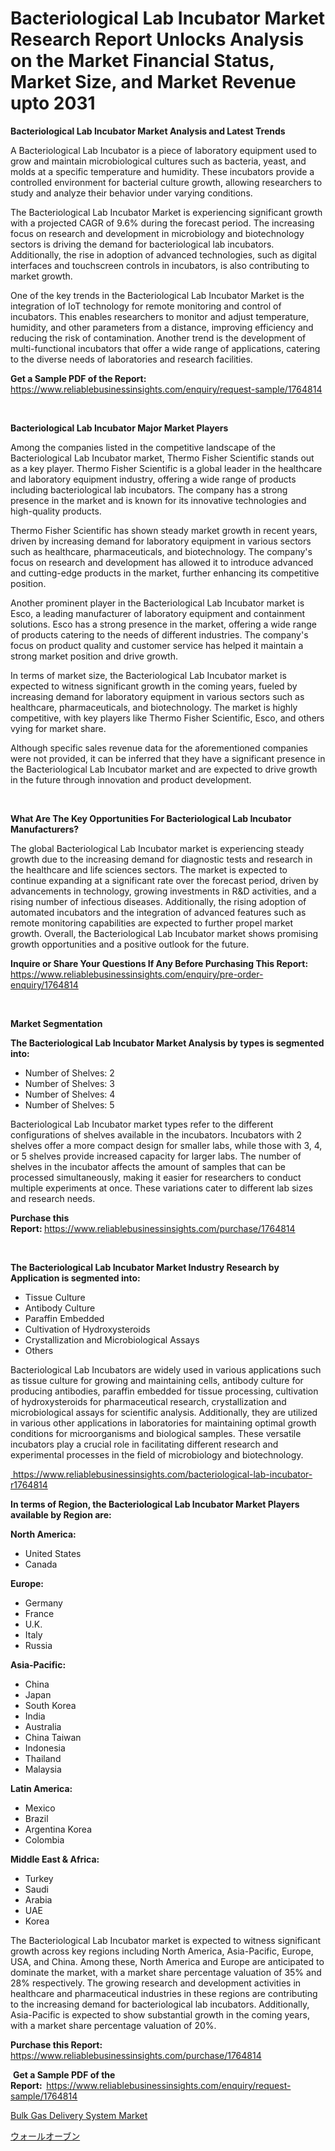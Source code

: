 <p><h1>Bacteriological Lab Incubator Market Research Report Unlocks Analysis on the Market Financial Status, Market Size, and Market Revenue upto 2031</h1></p><p><strong>Bacteriological Lab Incubator Market Analysis and Latest Trends</strong></p>
<p><p>A Bacteriological Lab Incubator is a piece of laboratory equipment used to grow and maintain microbiological cultures such as bacteria, yeast, and molds at a specific temperature and humidity. These incubators provide a controlled environment for bacterial culture growth, allowing researchers to study and analyze their behavior under varying conditions.</p><p>The Bacteriological Lab Incubator Market is experiencing significant growth with a projected CAGR of 9.6% during the forecast period. The increasing focus on research and development in microbiology and biotechnology sectors is driving the demand for bacteriological lab incubators. Additionally, the rise in adoption of advanced technologies, such as digital interfaces and touchscreen controls in incubators, is also contributing to market growth.</p><p>One of the key trends in the Bacteriological Lab Incubator Market is the integration of IoT technology for remote monitoring and control of incubators. This enables researchers to monitor and adjust temperature, humidity, and other parameters from a distance, improving efficiency and reducing the risk of contamination. Another trend is the development of multi-functional incubators that offer a wide range of applications, catering to the diverse needs of laboratories and research facilities.</p></p>
<p><strong>Get a Sample PDF of the Report:&nbsp;</strong> <a href="https://www.reliablebusinessinsights.com/enquiry/request-sample/1764814">https://www.reliablebusinessinsights.com/enquiry/request-sample/1764814</a></p>
<p>&nbsp;</p>
<p><strong>Bacteriological Lab Incubator Major Market Players</strong></p>
<p><p>Among the companies listed in the competitive landscape of the Bacteriological Lab Incubator market, Thermo Fisher Scientific stands out as a key player. Thermo Fisher Scientific is a global leader in the healthcare and laboratory equipment industry, offering a wide range of products including bacteriological lab incubators. The company has a strong presence in the market and is known for its innovative technologies and high-quality products.</p><p>Thermo Fisher Scientific has shown steady market growth in recent years, driven by increasing demand for laboratory equipment in various sectors such as healthcare, pharmaceuticals, and biotechnology. The company's focus on research and development has allowed it to introduce advanced and cutting-edge products in the market, further enhancing its competitive position.</p><p>Another prominent player in the Bacteriological Lab Incubator market is Esco, a leading manufacturer of laboratory equipment and containment solutions. Esco has a strong presence in the market, offering a wide range of products catering to the needs of different industries. The company's focus on product quality and customer service has helped it maintain a strong market position and drive growth.</p><p>In terms of market size, the Bacteriological Lab Incubator market is expected to witness significant growth in the coming years, fueled by increasing demand for laboratory equipment in various sectors such as healthcare, pharmaceuticals, and biotechnology. The market is highly competitive, with key players like Thermo Fisher Scientific, Esco, and others vying for market share.</p><p>Although specific sales revenue data for the aforementioned companies were not provided, it can be inferred that they have a significant presence in the Bacteriological Lab Incubator market and are expected to drive growth in the future through innovation and product development.</p></p>
<p>&nbsp;</p>
<p><strong>What Are The Key Opportunities For Bacteriological Lab Incubator Manufacturers?</strong></p>
<p><p>The global Bacteriological Lab Incubator market is experiencing steady growth due to the increasing demand for diagnostic tests and research in the healthcare and life sciences sectors. The market is expected to continue expanding at a significant rate over the forecast period, driven by advancements in technology, growing investments in R&D activities, and a rising number of infectious diseases. Additionally, the rising adoption of automated incubators and the integration of advanced features such as remote monitoring capabilities are expected to further propel market growth. Overall, the Bacteriological Lab Incubator market shows promising growth opportunities and a positive outlook for the future.</p></p>
<p><strong>Inquire or Share Your Questions If Any Before Purchasing This Report:</strong> <a href="https://www.reliablebusinessinsights.com/enquiry/pre-order-enquiry/1764814">https://www.reliablebusinessinsights.com/enquiry/pre-order-enquiry/1764814</a></p>
<p>&nbsp;</p>
<p><strong>Market Segmentation</strong></p>
<p><strong>The Bacteriological Lab Incubator Market Analysis by types is segmented into:</strong></p>
<p><ul><li>Number of Shelves: 2</li><li>Number of Shelves: 3</li><li>Number of Shelves: 4</li><li>Number of Shelves: 5</li></ul></p>
<p><p>Bacteriological Lab Incubator market types refer to the different configurations of shelves available in the incubators. Incubators with 2 shelves offer a more compact design for smaller labs, while those with 3, 4, or 5 shelves provide increased capacity for larger labs. The number of shelves in the incubator affects the amount of samples that can be processed simultaneously, making it easier for researchers to conduct multiple experiments at once. These variations cater to different lab sizes and research needs.</p></p>
<p><strong>Purchase this Report:&nbsp;</strong><a href="https://www.reliablebusinessinsights.com/purchase/1764814">https://www.reliablebusinessinsights.com/purchase/1764814</a></p>
<p>&nbsp;</p>
<p><strong>The Bacteriological Lab Incubator Market Industry Research by Application is segmented into:</strong></p>
<p><ul><li>Tissue Culture</li><li>Antibody Culture</li><li>Paraffin Embedded</li><li>Cultivation of Hydroxysteroids</li><li>Crystallization and Microbiological Assays</li><li>Others</li></ul></p>
<p><p>Bacteriological Lab Incubators are widely used in various applications such as tissue culture for growing and maintaining cells, antibody culture for producing antibodies, paraffin embedded for tissue processing, cultivation of hydroxysteroids for pharmaceutical research, crystallization and microbiological assays for scientific analysis. Additionally, they are utilized in various other applications in laboratories for maintaining optimal growth conditions for microorganisms and biological samples. These versatile incubators play a crucial role in facilitating different research and experimental processes in the field of microbiology and biotechnology.</p></p>
<p><a href="https://www.reliablebusinessinsights.com/bacteriological-lab-incubator-r1764814">&nbsp;https://www.reliablebusinessinsights.com/bacteriological-lab-incubator-r1764814</a></p>
<p><strong>In terms of Region, the Bacteriological Lab Incubator Market Players available by Region are:</strong></p>
<p>
    <p> <strong> North America: </strong>
        <ul>
            <li>United States</li>
            <li>Canada</li>
        </ul>
        </p> 
    <p> <strong> Europe: </strong>
        <ul>
            <li>Germany</li>
            <li>France</li>
            <li>U.K.</li>
            <li>Italy</li>
            <li>Russia</li>
        </ul>
        </p> 
    <p> <strong> Asia-Pacific: </strong>
        <ul>
            <li>China</li>
            <li>Japan</li>
            <li>South Korea</li>
            <li>India</li>
            <li>Australia</li>
            <li>China Taiwan</li>
            <li>Indonesia</li>
            <li>Thailand</li>
            <li>Malaysia</li>
        </ul>
        </p> 
    <p> <strong> Latin America: </strong>
        <ul>
            <li>Mexico</li>
            <li>Brazil</li>
            <li>Argentina Korea</li>
            <li>Colombia</li>
        </ul>
        </p> 
    <p> <strong> Middle East & Africa: </strong>
        <ul>
            <li>Turkey</li>
            <li>Saudi</li>
            <li>Arabia</li>
            <li>UAE</li>
            <li>Korea</li>
        </ul>
    </p>
    </p>
<p><p>The Bacteriological Lab Incubator market is expected to witness significant growth across key regions including North America, Asia-Pacific, Europe, USA, and China. Among these, North America and Europe are anticipated to dominate the market, with a market share percentage valuation of 35% and 28% respectively. The growing research and development activities in healthcare and pharmaceutical industries in these regions are contributing to the increasing demand for bacteriological lab incubators. Additionally, Asia-Pacific is expected to show substantial growth in the coming years, with a market share percentage valuation of 20%.</p></p>
<p><strong>Purchase this Report: </strong><a href="https://www.reliablebusinessinsights.com/purchase/1764814">https://www.reliablebusinessinsights.com/purchase/1764814</a></p>
<p>&nbsp;<strong>Get a Sample PDF of the Report:&nbsp;&nbsp;</strong><a href="https://www.reliablebusinessinsights.com/enquiry/request-sample/1764814">https://www.reliablebusinessinsights.com/enquiry/request-sample/1764814</a></p>
<p><strong></strong></p>
<p><p><a href="https://view.publitas.com/reportprime-1/bulk-gas-delivery-system-industry-analysis-report-its-market-size-share-trends-by-application-region-competitive-strategies-2024-2031/">Bulk Gas Delivery System Market</a></p><p><a href="https://github.com/JanickJohns/Market-Research-Report-List-1/blob/main/4382645162769.md">ウォールオーブン</a></p></p>